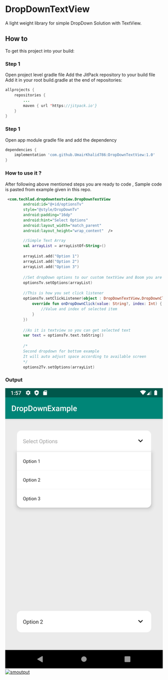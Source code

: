# DropDownTextView

A light weight library for simple DropDown Solution with TextView.


## How to
To get this project into your build:
### Step 1
Open project level gradle file
Add the JitPack repository to your build file
Add it in your root build.gradle at the end of repositories:
```java
allprojects {
    repositories {
    	...
    	maven { url 'https://jitpack.io'}
    }
}
```
### Step 1
Open app module gradle file and add the dependency
```gradle
dependencies {
	implementation 'com.github.UmairKhalid786:DropDownTextView:1.0'
}
```
### How to use it ?
After following above mentioned steps you are ready to code , Sample code is pasted from example given in this repo.

```xml
 <com.techlad.dropdowntextview.DropDownTextView
        android:id="@+id/optionsTv"
        style="@style/DropDownTv"
        android:padding="16dp"
        android:hint="Select Options"
        android:layout_width="match_parent"
        android:layout_height="wrap_content"  />

```

```kotlin
        //Simple Text Array
        val arrayList = arrayListOf<String>()

        arrayList.add("Option 1")
        arrayList.add("Option 2")
        arrayList.add("Option 3")

        //Set dropDown options to our custom textView and Boom you are done with it
        optionsTv.setOptions(arrayList)

        //This is how you set click listener
        optionsTv.setClickListener(object : DropDownTextView.DropDownClickListener{
            override fun onDropDownClick(value: String?, index: Int) {
                //Value and index of selected item
            }
        })

        //As it is textview so you can get selected text
        var text = optionsTv.text.toString()

        /*
        Second dropdown for bottom example
        It will auto adjust space according to available screen
        */
        options2Tv.setOptions(arrayList)
```

### Output
![Screenshot](screenshots/top.png)
[![smoutput](https://github.com/UmairKhalid786/DropDownTextView/tree/master/screenshots/top.png "smoutput")](https://github.com/UmairKhalid786/DropDownTextView/tree/master/screenshots/bottom.png  "smoutput")
